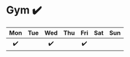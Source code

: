 # Gym ✔️
| Mon | Tue | Wed | Thu | Fri | Sat | Sun |
| :-: | :-: | :-: | :-: | :-: | :-: | :-: |
| ✔️  |    |   ✔️ |    | ✔️ |      |     |

